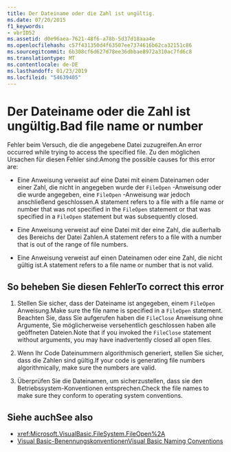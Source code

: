 ```yaml
---
title: Der Dateiname oder die Zahl ist ungültig.
ms.date: 07/20/2015
f1_keywords:
- vbrID52
ms.assetid: d0e96aea-7621-48f6-a78b-5d37d18aaa4e
ms.openlocfilehash: c57f431350d4f63507ee7374616b62ca32151c86
ms.sourcegitcommit: 6b308cf6d627d78ee36dbbae8972a310ac7fd6c8
ms.translationtype: MT
ms.contentlocale: de-DE
ms.lasthandoff: 01/23/2019
ms.locfileid: "54639405"
---
```

# <a name="bad-file-name-or-number"></a><span data-ttu-id="5758a-102">Der Dateiname oder die Zahl ist ungültig.</span><span class="sxs-lookup"><span data-stu-id="5758a-102">Bad file name or number</span></span>
<span data-ttu-id="5758a-103">Fehler beim Versuch, die die angegebene Datei zuzugreifen.</span><span class="sxs-lookup"><span data-stu-id="5758a-103">An error occurred while trying to access the specified file.</span></span> <span data-ttu-id="5758a-104">Zu den möglichen Ursachen für diesen Fehler sind:</span><span class="sxs-lookup"><span data-stu-id="5758a-104">Among the possible causes for this error are:</span></span>  
  
-   <span data-ttu-id="5758a-105">Eine Anweisung verweist auf eine Datei mit einem Dateinamen oder einer Zahl, die nicht in angegeben wurde der `FileOpen` -Anweisung oder die wurde angegeben, eine `FileOpen` -Anweisung war jedoch anschließend geschlossen.</span><span class="sxs-lookup"><span data-stu-id="5758a-105">A statement refers to a file with a file name or number that was not specified in the `FileOpen` statement or that was specified in a `FileOpen` statement but was subsequently closed.</span></span>  
  
-   <span data-ttu-id="5758a-106">Eine Anweisung verweist auf eine Datei mit der eine Zahl, die außerhalb des Bereichs der Datei Zahlen.</span><span class="sxs-lookup"><span data-stu-id="5758a-106">A statement refers to a file with a number that is out of the range of file numbers.</span></span>  
  
-   <span data-ttu-id="5758a-107">Eine Anweisung verweist auf einen Dateinamen oder eine Zahl, die nicht gültig ist.</span><span class="sxs-lookup"><span data-stu-id="5758a-107">A statement refers to a file name or number that is not valid.</span></span>  
  
## <a name="to-correct-this-error"></a><span data-ttu-id="5758a-108">So beheben Sie diesen Fehler</span><span class="sxs-lookup"><span data-stu-id="5758a-108">To correct this error</span></span>  
  
1.  <span data-ttu-id="5758a-109">Stellen Sie sicher, dass der Dateiname ist angegeben, einem `FileOpen` Anweisung.</span><span class="sxs-lookup"><span data-stu-id="5758a-109">Make sure the file name is specified in a `FileOpen` statement.</span></span> <span data-ttu-id="5758a-110">Beachten Sie, dass Sie aufgerufen haben die `FileClose` Anweisung ohne Argumente, Sie möglicherweise versehentlich geschlossen haben alle geöffneten Dateien.</span><span class="sxs-lookup"><span data-stu-id="5758a-110">Note that if you invoked the `FileClose` statement without arguments, you may have inadvertently closed all open files.</span></span>  
  
2.  <span data-ttu-id="5758a-111">Wenn Ihr Code Dateinummern algorithmisch generiert, stellen Sie sicher, dass die Zahlen sind gültig.</span><span class="sxs-lookup"><span data-stu-id="5758a-111">If your code is generating file numbers algorithmically, make sure the numbers are valid.</span></span>  
  
3.  <span data-ttu-id="5758a-112">Überprüfen Sie die Dateinamen, um sicherzustellen, dass sie den Betriebssystem-Konventionen entsprechen.</span><span class="sxs-lookup"><span data-stu-id="5758a-112">Check the file names to make sure they conform to operating system conventions.</span></span>  
  
## <a name="see-also"></a><span data-ttu-id="5758a-113">Siehe auch</span><span class="sxs-lookup"><span data-stu-id="5758a-113">See also</span></span>
- <xref:Microsoft.VisualBasic.FileSystem.FileOpen%2A>
- [<span data-ttu-id="5758a-114">Visual Basic-Benennungskonventionen</span><span class="sxs-lookup"><span data-stu-id="5758a-114">Visual Basic Naming Conventions</span></span>](../../../visual-basic/programming-guide/program-structure/naming-conventions.md)
